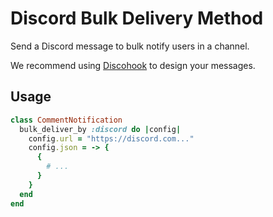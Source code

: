 # Discord Bulk Delivery Method

Send a Discord message to bulk notify users in a channel.

We recommend using [Discohook](https://discohook.org) to design your messages.

## Usage

```ruby
class CommentNotification
  bulk_deliver_by :discord do |config|
    config.url = "https://discord.com..."
    config.json = -> {
      {
        # ...
      }
    }
  end
end
```
